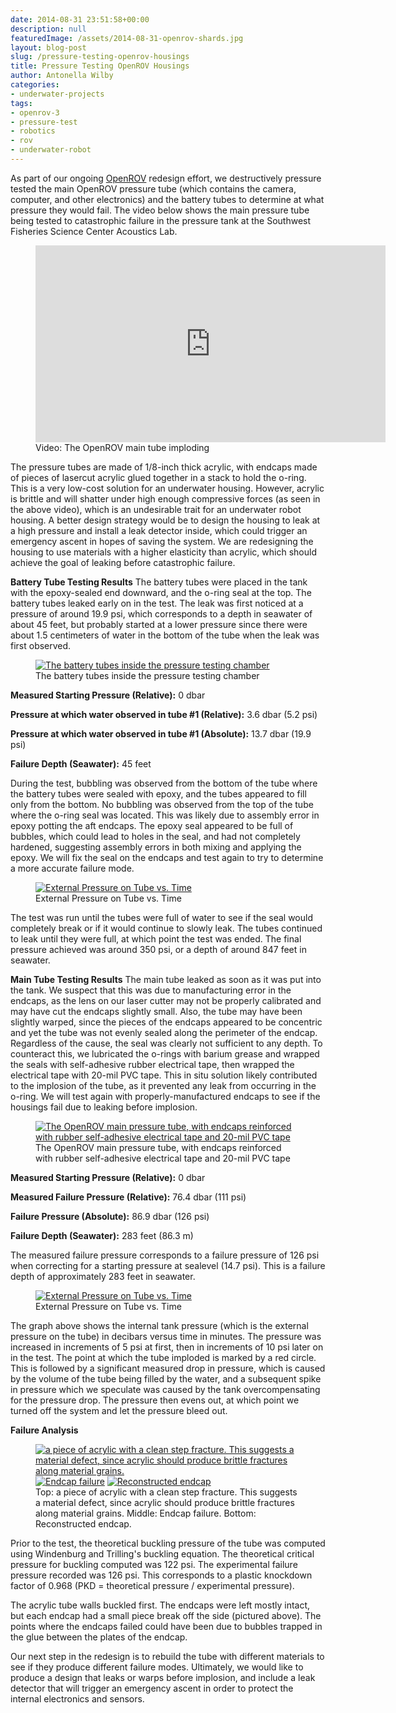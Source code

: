 ```yaml
---
date: 2014-08-31 23:51:58+00:00
description: null
featuredImage: /assets/2014-08-31-openrov-shards.jpg
layout: blog-post
slug: /pressure-testing-openrov-housings
title: Pressure Testing OpenROV Housings
author: Antonella Wilby
categories:
- underwater-projects
tags:
- openrov-3
- pressure-test
- robotics
- rov
- underwater-robot
---
```

As part of our ongoing [OpenROV](https://openrov.com/) redesign effort, we destructively pressure tested the main OpenROV pressure tube (which contains the camera, computer, and other electronics) and the battery tubes to determine at what pressure they would fail. The video below shows the main pressure tube being tested to catastrophic failure in the pressure tank at the Southwest Fisheries Science Center Acoustics Lab.

<figure>
<iframe width="560" height="315" src="https://www.youtube.com/embed/sEo2JPMMbZs?si=z-9X8kwiBrLlwemd" title="YouTube video player" frameborder="0" allow="accelerometer; autoplay; clipboard-write; encrypted-media; gyroscope; picture-in-picture; web-share" allowfullscreen></iframe>
<figcaption>Video: The OpenROV main tube imploding</figcaption>
</figure>

The pressure tubes are made of 1/8-inch thick acrylic, with endcaps made of pieces of lasercut acrylic glued together in a stack to hold the o-ring. This is a very low-cost solution for an underwater housing. However, acrylic is brittle and will shatter under high enough compressive forces (as seen in the above video), which is an undesirable trait for an underwater robot housing. A better design strategy would be to design the housing to leak at a high pressure and install a leak detector inside, which could trigger an emergency ascent in hopes of saving the system. We are redesigning the housing to use materials with a higher elasticity than acrylic, which should achieve the goal of leaking before catastrophic failure.

**Battery Tube Testing Results**
The battery tubes were placed in the tank with the epoxy-sealed end downward, and the o-ring seal at the top. The battery tubes leaked early on in the test. The leak was first noticed at a pressure of around 19.9 psi, which corresponds to a depth in seawater of about 45 feet, but probably started at a lower pressure since there were about 1.5 centimeters of water in the bottom of the tube when the leak was first observed.

<figure>
<a href="{{'/assets/2014-08-31-battery-tubes.jpg' | absolute_url}}"><img src="{{'/assets/2014-08-31-battery-tubes.jpg' | resize: '1024x768'}}" alt="The battery tubes inside the pressure testing chamber"></a>
<figcaption>The battery tubes inside the pressure testing chamber</figcaption>
</figure>

**Measured Starting Pressure (Relative):** 0 dbar

**Pressure at which water observed in tube #1 (Relative):** 3.6 dbar (5.2 psi)

**Pressure at which water observed in tube #1 (Absolute):** 13.7 dbar (19.9 psi)

**Failure Depth (Seawater):** 45 feet

During the test, bubbling was observed from the bottom of the tube where the battery tubes were sealed with epoxy, and the tubes appeared to fill only from the bottom. No bubbling was observed from the top of the tube where the o-ring seal was located. This was likely due to assembly error in epoxy potting the aft endcaps. The epoxy seal appeared to be full of bubbles, which could lead to holes in the seal, and had not completely hardened, suggesting assembly errors in both mixing and applying the epoxy. We will fix the seal on the endcaps and test again to try to determine a more accurate failure mode.

<figure>
<a href="{{'/assets/2014-08-31-battery-tube-graph.png' | absolute_url}}"><img src="{{'/assets/2014-08-31-battery-tube-graph.png' | resize: '1024x768'}}" alt="External Pressure on Tube vs. Time"></a>
<figcaption>External Pressure on Tube vs. Time</figcaption>
</figure>

The test was run until the tubes were full of water to see if the seal would completely break or if it would continue to slowly leak. The tubes continued to leak until they were full, at which point the test was ended. The final pressure achieved was around 350 psi, or a depth of around 847 feet in seawater.

**Main Tube Testing Results**
The main tube leaked as soon as it was put into the tank. We suspect that this was due to manufacturing error in the endcaps, as the lens on our laser cutter may not be properly calibrated and may have cut the endcaps slightly small. Also, the tube may have been slightly warped, since the pieces of the endcaps appeared to be concentric and yet the tube was not evenly sealed along the perimeter of the endcap. Regardless of the cause, the seal was clearly not sufficient to any depth. To counteract this, we lubricated the o-rings with barium grease and wrapped the seals with self-adhesive rubber electrical tape, then wrapped the electrical tape with 20-mil PVC tape. This in situ solution likely contributed to the implosion of the tube, as it prevented any leak from occurring in the o-ring. We will test again with properly-manufactured endcaps to see if the housings fail due to leaking before implosion.

<figure>
<a href="{{'/assets/2014-08-31-main-tube.jpg' | absolute_url}}"><img src="{{'/assets/2014-08-31-main-tube.jpg' | resize: '1024x768'}}" alt="The OpenROV main pressure tube, with endcaps reinforced with rubber self-adhesive electrical tape and 20-mil PVC tape"></a>
<figcaption>The OpenROV main pressure tube, with endcaps reinforced with rubber self-adhesive electrical tape and 20-mil PVC tape</figcaption>
</figure>


**Measured Starting Pressure (Relative):** 0 dbar

**Measured Failure Pressure (Relative):** 76.4 dbar (111 psi)

**Failure Pressure (Absolute):** 86.9 dbar (126 psi)

**Failure Depth (Seawater):** 283 feet (86.3 m)

The measured failure pressure corresponds to a failure pressure of 126 psi when correcting for a starting pressure at sealevel (14.7 psi). This is a failure depth of approximately 283 feet in seawater.

<figure>
<a href="{{'/assets/2014-08-31-main-tube-graph.png' | absolute_url}}"><img src="{{'/assets/2014-08-31-main-tube-graph.png' | resize: '1024x768'}}" alt="External Pressure on Tube vs. Time"></a>
<figcaption>External Pressure on Tube vs. Time</figcaption>
</figure>

The graph above shows the internal tank pressure (which is the external pressure on the tube) in decibars versus time in minutes. The pressure was increased in increments of 5 psi at first, then in increments of 10 psi later on in the test. The point at which the tube imploded is marked by a red circle. This is followed by a significant measured drop in pressure, which is caused by the volume of the tube being filled by the water, and a subsequent spike in pressure which we speculate was caused by the tank overcompensating for the pressure drop. The pressure then evens out, at which point we turned off the system and let the pressure bleed out.

**Failure Analysis**
<figure>
<a href="{{'/assets/2014-08-31-failure-1.jpg' | absolute_url}}"><img src="{{'/assets/2014-08-31-failure-1.jpg' | resize: '200x300'}}" alt="a piece of acrylic with a clean step fracture. This suggests a material defect, since acrylic should produce brittle fractures along material grains."></a>
<a href="{{'/assets/2014-08-31-failure-2.jpg' | absolute_url}}"><img src="{{'/assets/2014-08-31-failure-2.jpg' | resize: '200x300'}}" alt="Endcap failure"></a>
<a href="{{'/assets/2014-08-31-failure-3.jpg' | absolute_url}}"><img src="{{'/assets/2014-08-31-failure-3.jpg' | resize: '200x300'}}" alt="Reconstructed endcap"></a>
<figcaption>Top: a piece of acrylic with a clean step fracture. This suggests a material defect, since acrylic should produce brittle fractures along material grains. Middle: Endcap failure. Bottom: Reconstructed endcap.</figcaption>
</figure>

Prior to the test, the theoretical buckling pressure of the tube was computed using Windenburg and Trilling's buckling equation. The theoretical critical pressure for buckling computed was 122 psi. The experimental failure pressure recorded was 126 psi. This corresponds to a plastic knockdown factor of 0.968 (PKD = theoretical pressure / experimental pressure).

The acrylic tube walls buckled first. The endcaps were left mostly intact, but each endcap had a small piece break off the side (pictured above). The points where the endcaps failed could have been due to bubbles trapped in the glue between the plates of the endcap.

Our next step in the redesign is to rebuild the tube with different materials to see if they produce different failure modes. Ultimately, we would like to produce a design that leaks or warps before implosion, and include a leak detector that will trigger an emergency ascent in order to protect the internal electronics and sensors.
